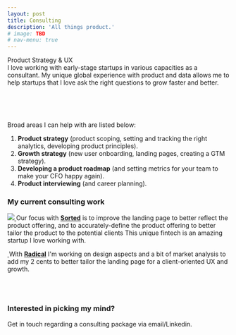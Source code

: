 ```yaml
---
layout: post
title: Consulting
description: 'All things product.'
# image: TBD
# nav-menu: true
---
```


<!-- Content -->
<div id="content">Product Strategy & UX</div>
I love working with early-stage startups in various capacities as a consultant. My unique global experience with product and data allows me to help startups that I love ask the right questions to grow faster and better.




<br><br><br>

Broad areas I can help with are listed below:
1. **Product strategy** (product scoping, setting and tracking the right analytics, developing product principles).
2. **Growth strategy** (new user onboarding, landing pages, creating a GTM strategy).
3. **Developing a product roadmap** (and setting metrics for your team to make your CFO happy again).
4. **Product interviewing** (and career planning).

<h3>My current consulting work</h3>
<p><span class="image left">
<a href="http://www.getsorted.de/">
<img src="{% link assets/images/sorted.png %}">
</a>
</span>Our focus with <a href="http://www.getsorted.de/"><b>Sorted</b></a> is to improve the landing page to better reflect the product offering, and to accurately-define the product offering to better tailor the product to the potential clients
This unique fintech is an amazing startup I love working with.</p>
<p>

<span class="image right">
<a href="https://www.getradical.co/">
<img src="{% link assets/images/radical.png %}" alt=""> </a>
</span>
With <a href="https://www.getradical.co/"><b>Radical</b></a> I'm working on design aspects and a bit of market analysis to add my 2 cents to better tailor the landing page for a client-oriented UX and growth.

</p>

<br>
<br>

<!-- Box -->
<h3>Interested in picking my mind?</h3>
<div class="box">
	<p>Get in touch regarding a consulting package via email/Linkedin.</p>
</div>
